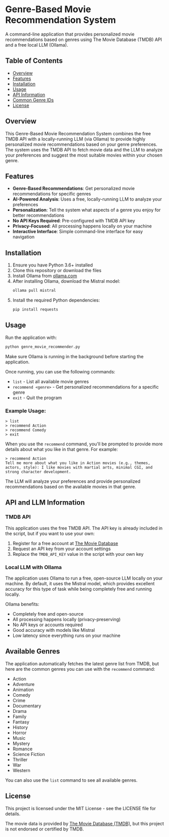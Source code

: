 # Genre-Based Movie Recommendation System

A command-line application that provides personalized movie recommendations based on genres using The Movie Database (TMDB) API and a free local LLM (Ollama).

## Table of Contents

- [Overview](#overview)
- [Features](#features)
- [Installation](#installation)
- [Usage](#usage)
- [API Information](#api-information)
- [Common Genre IDs](#common-genre-ids)
- [License](#license)

## Overview

This Genre-Based Movie Recommendation System combines the free TMDB API with a locally-running LLM (via Ollama) to provide highly personalized movie recommendations based on your genre preferences. The system uses the TMDB API to fetch movie data and the LLM to analyze your preferences and suggest the most suitable movies within your chosen genre.

## Features

- **Genre-Based Recommendations**: Get personalized movie recommendations for specific genres
- **AI-Powered Analysis**: Uses a free, locally-running LLM to analyze your preferences
- **Personalization**: Tell the system what aspects of a genre you enjoy for better recommendations
- **No API Keys Required**: Pre-configured with TMDB API key
- **Privacy-Focused**: All processing happens locally on your machine
- **Interactive Interface**: Simple command-line interface for easy navigation

## Installation

1. Ensure you have Python 3.6+ installed
2. Clone this repository or download the files
3. Install Ollama from [ollama.com](https://ollama.com/)
4. After installing Ollama, download the Mistral model:
   ```bash
   ollama pull mistral
   ```
5. Install the required Python dependencies:
   ```bash
   pip install requests
   ```

## Usage

Run the application with:

```bash
python genre_movie_recommender.py
```

Make sure Ollama is running in the background before starting the application.

Once running, you can use the following commands:

- `list` - List all available movie genres
- `recommend <genre>` - Get personalized recommendations for a specific genre
- `exit` - Quit the program

### Example Usage:

```
> list
> recommend Action
> recommend Comedy
> exit
```

When you use the `recommend` command, you'll be prompted to provide more details about what you like in that genre. For example:

```
> recommend Action
Tell me more about what you like in Action movies (e.g., themes, actors, style): I like movies with martial arts, minimal CGI, and strong character development.
```

The LLM will analyze your preferences and provide personalized recommendations based on the available movies in that genre.

## API and LLM Information

### TMDB API
This application uses the free TMDB API. The API key is already included in the script, but if you want to use your own:

1. Register for a free account at [The Movie Database](https://www.themoviedb.org/)
2. Request an API key from your account settings
3. Replace the `TMDB_API_KEY` value in the script with your own key

### Local LLM with Ollama
The application uses Ollama to run a free, open-source LLM locally on your machine. By default, it uses the Mistral model, which provides excellent accuracy for this type of task while being completely free and running locally.

Ollama benefits:
- Completely free and open-source
- All processing happens locally (privacy-preserving)
- No API keys or accounts required
- Good accuracy with models like Mistral
- Low latency since everything runs on your machine

## Available Genres

The application automatically fetches the latest genre list from TMDB, but here are the common genres you can use with the `recommend` command:

- Action
- Adventure
- Animation
- Comedy
- Crime
- Documentary
- Drama
- Family
- Fantasy
- History
- Horror
- Music
- Mystery
- Romance
- Science Fiction
- Thriller
- War
- Western

You can also use the `list` command to see all available genres.

## License

This project is licensed under the MIT License - see the LICENSE file for details.

The movie data is provided by [The Movie Database (TMDB)](https://www.themoviedb.org/), but this project is not endorsed or certified by TMDB.
